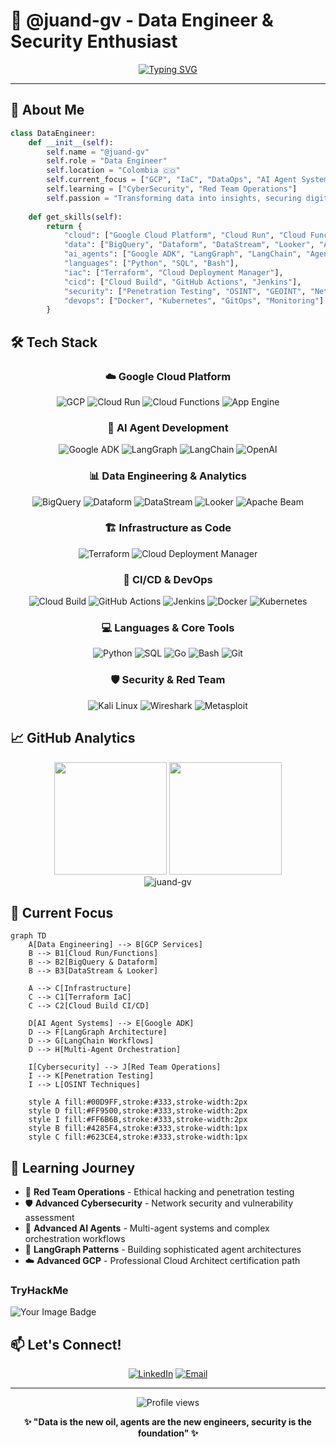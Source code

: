 # 🚀 @juand-gv - Data Engineer & Security Enthusiast

<div align="center">
  
[![Typing SVG](https://readme-typing-svg.demolab.com?font=Fira+Code&size=22&pause=1000&color=00D9FF&center=true&vCenter=true&width=600&lines=Data+Engineer+%7C+GCP+Specialist;AI+Agent+Developer+%7C+DataOps;LangGraph+%26+LangChain+Expert;Red+Team+Security+Learner;Building+intelligent+data+systems+%F0%9F%A4%96)](https://git.io/typing-svg)

</div>

---

## 🎯 About Me

```python
class DataEngineer:
    def __init__(self):
        self.name = "@juand-gv"
        self.role = "Data Engineer"
        self.location = "Colombia 🇨🇴"
        self.current_focus = ["GCP", "IaC", "DataOps", "AI Agent Systems"]
        self.learning = ["CyberSecurity", "Red Team Operations"]
        self.passion = "Transforming data into insights, securing digital landscapes and playing CTFs"
    
    def get_skills(self):
        return {
            "cloud": ["Google Cloud Platform", "Cloud Run", "Cloud Functions", "App Engine"],
            "data": ["BigQuery", "Dataform", "DataStream", "Looker", "Apache Beam"],
            "ai_agents": ["Google ADK", "LangGraph", "LangChain", "Agent Systems"],
            "languages": ["Python", "SQL", "Bash"],
            "iac": ["Terraform", "Cloud Deployment Manager"],
            "cicd": ["Cloud Build", "GitHub Actions", "Jenkins"],
            "security": ["Penetration Testing", "OSINT", "GEOINT", "Network Security"],
            "devops": ["Docker", "Kubernetes", "GitOps", "Monitoring"]
        }
```

## 🛠️ Tech Stack

<div align="center">

### ☁️ Google Cloud Platform
![GCP](https://img.shields.io/badge/Google_Cloud-4285F4?style=for-the-badge&logo=google-cloud&logoColor=white)
![Cloud Run](https://img.shields.io/badge/Cloud_Run-4285F4?style=for-the-badge&logo=google-cloud&logoColor=white)
![Cloud Functions](https://img.shields.io/badge/Cloud_Functions-4285F4?style=for-the-badge&logo=google-cloud&logoColor=white)
![App Engine](https://img.shields.io/badge/App_Engine-4285F4?style=for-the-badge&logo=google-cloud&logoColor=white)

### 🤖 AI Agent Development
![Google ADK](https://img.shields.io/badge/Google_ADK-4285F4?style=for-the-badge&logo=google&logoColor=white)
![LangGraph](https://img.shields.io/badge/LangGraph-1C3C3C?style=for-the-badge&logo=langchain&logoColor=white)
![LangChain](https://img.shields.io/badge/LangChain-1C3C3C?style=for-the-badge&logo=langchain&logoColor=white)
![OpenAI](https://img.shields.io/badge/OpenAI-412991?style=for-the-badge&logo=openai&logoColor=white)

### 📊 Data Engineering & Analytics
![BigQuery](https://img.shields.io/badge/BigQuery-669DF6?style=for-the-badge&logo=googlebigquery&logoColor=white)
![Dataform](https://img.shields.io/badge/Dataform-4285F4?style=for-the-badge&logo=google-cloud&logoColor=white)
![DataStream](https://img.shields.io/badge/DataStream-4285F4?style=for-the-badge&logo=google-cloud&logoColor=white)
![Looker](https://img.shields.io/badge/Looker-4285F4?style=for-the-badge&logo=looker&logoColor=white)
![Apache Beam](https://img.shields.io/badge/Apache%20Beam-FF6600?style=for-the-badge&logo=apache&logoColor=white)

### 🏗️ Infrastructure as Code
![Terraform](https://img.shields.io/badge/Terraform-623CE4?style=for-the-badge&logo=terraform&logoColor=white)
![Cloud Deployment Manager](https://img.shields.io/badge/Cloud_Deployment_Manager-4285F4?style=for-the-badge&logo=google-cloud&logoColor=white)

### 🚀 CI/CD & DevOps
![Cloud Build](https://img.shields.io/badge/Cloud_Build-4285F4?style=for-the-badge&logo=google-cloud&logoColor=white)
![GitHub Actions](https://img.shields.io/badge/GitHub_Actions-2088FF?style=for-the-badge&logo=github-actions&logoColor=white)
![Jenkins](https://img.shields.io/badge/Jenkins-D24939?style=for-the-badge&logo=jenkins&logoColor=white)
![Docker](https://img.shields.io/badge/Docker-2496ED?style=for-the-badge&logo=docker&logoColor=white)
![Kubernetes](https://img.shields.io/badge/Kubernetes-326ce5?style=for-the-badge&logo=kubernetes&logoColor=white)

### 💻 Languages & Core Tools
![Python](https://img.shields.io/badge/Python-3776AB?style=for-the-badge&logo=python&logoColor=white)
![SQL](https://img.shields.io/badge/SQL-336791?style=for-the-badge&logo=postgresql&logoColor=white)
![Go](https://img.shields.io/badge/Go-00ADD8?style=for-the-badge&logo=go&logoColor=white)
![Bash](https://img.shields.io/badge/Bash-4EAA25?style=for-the-badge&logo=gnu-bash&logoColor=white)
![Git](https://img.shields.io/badge/Git-F05032?style=for-the-badge&logo=git&logoColor=white)

### 🛡️ Security & Red Team
![Kali Linux](https://img.shields.io/badge/Kali_Linux-557C94?style=for-the-badge&logo=kali-linux&logoColor=white)
![Wireshark](https://img.shields.io/badge/Wireshark-1679A7?style=for-the-badge&logo=wireshark&logoColor=white)
![Metasploit](https://img.shields.io/badge/Metasploit-2596CD?style=for-the-badge&logo=metasploit&logoColor=white)

</div>

## 📈 GitHub Analytics

<div align="center">
  <img height="180em" src="https://github-readme-stats.vercel.app/api?username=juand-gv&show_icons=true&theme=tokyonight&include_all_commits=true&count_private=true"/>
  <img height="180em" src="https://github-readme-stats.vercel.app/api/top-langs/?username=juand-gv&layout=compact&langs_count=8&theme=tokyonight"/>
</div>

<div align="center">
  <img src="https://github-readme-streak-stats.herokuapp.com/?user=juand-gv&theme=tokyonight" alt="juand-gv" />
</div>

## 🎯 Current Focus

```mermaid
graph TD
    A[Data Engineering] --> B[GCP Services]
    B --> B1[Cloud Run/Functions]
    B --> B2[BigQuery & Dataform]
    B --> B3[DataStream & Looker]
    
    A --> C[Infrastructure]
    C --> C1[Terraform IaC]
    C --> C2[Cloud Build CI/CD]
    
    D[AI Agent Systems] --> E[Google ADK]
    D --> F[LangGraph Architecture]
    D --> G[LangChain Workflows]
    D --> H[Multi-Agent Orchestration]
    
    I[Cybersecurity] --> J[Red Team Operations]
    I --> K[Penetration Testing]
    I --> L[OSINT Techniques]
    
    style A fill:#00D9FF,stroke:#333,stroke-width:2px
    style D fill:#FF9500,stroke:#333,stroke-width:2px
    style I fill:#FF6B6B,stroke:#333,stroke-width:2px
    style B fill:#4285F4,stroke:#333,stroke-width:1px
    style C fill:#623CE4,stroke:#333,stroke-width:1px
```

## 🌱 Learning Journey

- 🔴 **Red Team Operations** - Ethical hacking and penetration testing
- 🛡️ **Advanced Cybersecurity** - Network security and vulnerability assessment
- 🤖 **Advanced AI Agents** - Multi-agent systems and complex orchestration workflows
- 🧠 **LangGraph Patterns** - Building sophisticated agent architectures
- ☁️ **Advanced GCP** - Professional Cloud Architect certification path

### TryHackMe
<img src="https://tryhackme-badges.s3.amazonaws.com/jgallegovillada.png" alt="Your Image Badge" />




## 📫 Let's Connect!



<div align="center">

[![LinkedIn](https://img.shields.io/badge/LinkedIn-0077B5?style=for-the-badge&logo=linkedin&logoColor=white)](https://www.linkedin.com/in/jdgallegov/)
[![Email](https://img.shields.io/badge/Email-D14836?style=for-the-badge&logo=gmail&logoColor=white)](mailto:jgallegovillada@gmail.com)

</div>

---

<div align="center">
  <img src="https://komarev.com/ghpvc/?username=juand-gv&color=blueviolet&style=flat-square&label=Profile+Views" alt="Profile views" />
  
  **✨ "Data is the new oil, agents are the new engineers, security is the foundation" ✨**
</div>
